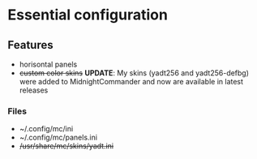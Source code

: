 # Essential configuration

## Features

* horisontal panels
* ~~custom color skins~~ **UPDATE**: My skins (yadt256 and yadt256-defbg) were added to MidnightCommander and now are available in latest releases

### Files

* ~/.config/mc/ini
* ~/.config/mc/panels.ini
* ~~/usr/share/mc/skins/yadt.ini~~
